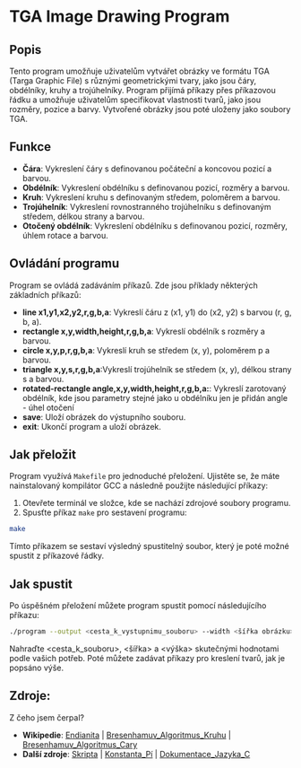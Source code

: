 # TGA Image Drawing Program

## Popis

Tento program umožňuje uživatelům vytvářet obrázky ve formátu TGA (Targa Graphic File) s různými geometrickými tvary, jako jsou čáry, obdélníky, kruhy a trojúhelníky. Program přijímá příkazy přes příkazovou řádku a umožňuje uživatelům specifikovat vlastnosti tvarů, jako jsou rozměry, pozice a barvy. Vytvořené obrázky jsou poté uloženy jako soubory TGA.

## Funkce

- **Čára**: Vykreslení čáry s definovanou počáteční a koncovou pozicí a barvou.
- **Obdélník**: Vykreslení obdélníku s definovanou pozicí, rozměry a barvou.
- **Kruh**: Vykreslení kruhu s definovaným středem, poloměrem a barvou.
- **Trojúhelník**: Vykreslení rovnostranného trojúhelníku s definovaným středem, délkou strany a barvou.
- **Otočený obdélník**: Vykreslení obdélníku s definovanou pozicí, rozměry, úhlem rotace a barvou.

## Ovládání programu

Program se ovládá zadáváním příkazů. Zde jsou příklady některých základních příkazů:

- **line x1,y1,x2,y2,r,g,b,a**: Vykreslí čáru z (x1, y1) do (x2, y2) s barvou (r, g, b, a).
- **rectangle x,y,width,height,r,g,b,a**: Vykreslí obdélník s rozměry a barvou.
- **circle x,y,p,r,g,b,a**: Vykreslí kruh se středem (x, y), poloměrem p a barvou.
- **triangle x,y,s,r,g,b,a**:Vykreslí trojúhelník se středem (x, y), délkou strany s a barvou.
- **rotated-rectangle angle,x,y,width,height,r,g,b,a:**: Vykreslí zarotovaný obdélník, kde jsou parametry stejné jako u obdélníku jen je přidán angle - úhel otočení
- **save**: Uloží obrázek do výstupního souboru.
- **exit**: Ukončí program a uloží obrázek.

## Jak přeložit

Program využívá `Makefile` pro jednoduché přeložení. Ujistěte se, že máte nainstalovaný kompilátor GCC a následně použijte následující příkazy:

1. Otevřete terminál ve složce, kde se nachází zdrojové soubory programu.
2. Spusťte příkaz `make` pro sestavení programu:

```bash
make
```

Tímto příkazem se sestaví výsledný spustitelný soubor, který je poté možné spustit z příkazové řádky.

## Jak spustit

Po úspěšném přeložení můžete program spustit pomocí následujícího příkazu:

```bash
./program --output <cesta_k_vystupnimu_souboru> --width <šířka obrázku> --height <výška obrázku>
```

Nahraďte <cesta_k_souboru>, <šířka> a <výška> skutečnými hodnotami podle vašich potřeb. Poté můžete zadávat příkazy pro kreslení tvarů, jak je popsáno výše.

## Zdroje:

Z čeho jsem čerpal?

- **Wikipedie**:
  [Endianita](https://en.wikipedia.org/wiki/Endianness) |
  [Bresenhamuv_Algoritmus_Kruhu](https://en.wikipedia.org/wiki/Midpoint_circle_algorithm) |
  [Bresenhamuv_Algoritmus_Cary](https://en.wikipedia.org/wiki/Bresenham%27s_line_algorithm)
- **Další zdroje**:
  [Skripta](https://mrlvsb.github.io/upr-skripta/c/aplikovane_ulohy/tga.html) |
  [Konstanta_Pí](https://www.piday.org/million/) |
  [Dokumentace_Jazyka_C](https://devdocs.io/c/)
